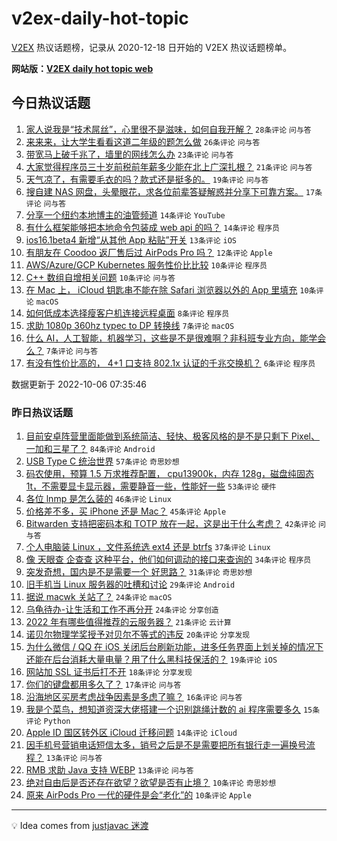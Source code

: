 # v2ex-daily-hot-topic

[V2EX](https://www.v2ex.com/) 热议话题榜，记录从 2020-12-18 日开始的 V2EX 热议话题榜单。

**网站版：[V2EX daily hot topic web](https://boojack.github.io/v2ex-daily-hot-topic-web/)**

## 今日热议话题

<!-- TODAY BEGIN -->

1. [家人说我是“技术屌丝”，心里很不是滋味，如何自我开解？](https://www.v2ex.com/t/884871) `28条评论` `问与答`
1. [来来来，让大学生看看这道二年级的题怎么做](https://www.v2ex.com/t/884835) `26条评论` `问与答`
1. [带宽马上破千兆了，墙里的网线怎么办](https://www.v2ex.com/t/884849) `23条评论` `问与答`
1. [大家觉得程序员三十岁前税前年薪多少能在北上广深扎根？](https://www.v2ex.com/t/884858) `21条评论` `问与答`
1. [天气凉了，有需要毛衣的吗？款式还是挺多的。](https://www.v2ex.com/t/884846) `19条评论` `问与答`
1. [搜自建 NAS 网盘，头晕眼花，求各位前辈答疑解惑并分享下可靠方案。](https://www.v2ex.com/t/884857) `17条评论` `问与答`
1. [分享一个纽约本地博主的油管频道](https://www.v2ex.com/t/884851) `14条评论` `YouTube`
1. [有什么框架能够把本地命令包装成 web api 的吗？](https://www.v2ex.com/t/884848) `14条评论` `程序员`
1. [ios16.1beta4 新增“从其他 App 粘贴”开关](https://www.v2ex.com/t/884865) `13条评论` `iOS`
1. [有朋友在 Coodoo 返厂售后过 AirPods Pro 吗？](https://www.v2ex.com/t/884836) `12条评论` `Apple`
1. [AWS/Azure/GCP Kubernetes 服务性价比比较](https://www.v2ex.com/t/884864) `10条评论` `程序员`
1. [C++ 数组自增相关问题](https://www.v2ex.com/t/884852) `10条评论` `问与答`
1. [在 Mac 上， iCloud 钥匙串不能在除 Safari 浏览器以外的 App 里填充](https://www.v2ex.com/t/884840) `10条评论` `macOS`
1. [如何低成本选择瘦客户机连接远程桌面](https://www.v2ex.com/t/884847) `8条评论` `程序员`
1. [求助 1080p 360hz typec to DP 转换线](https://www.v2ex.com/t/884874) `7条评论` `macOS`
1. [什么 AI，人工智能，机器学习，这些是不是很难啊？非科班专业方向，能学会么？](https://www.v2ex.com/t/884839) `7条评论` `问与答`
1. [有没有性价比高的， 4+1 口支持 802.1x 认证的千兆交换机？](https://www.v2ex.com/t/884853) `6条评论` `程序员`

数据更新于 2022-10-06 07:35:46

<!-- TODAY END -->

### 昨日热议话题

<!-- YESTERDAY BEGIN -->

1. [目前安卓阵营里面能做到系统简洁、轻快、极客风格的是不是只剩下 Pixel、一加和三星了？](https://www.v2ex.com/t/884716) `84条评论` `Android`
1. [USB Type C 统治世界](https://www.v2ex.com/t/884719) `57条评论` `奇思妙想`
1. [码农使用，预算 1.5 万求推荐配置， cpu13900k，内存 128g，磁盘纯固态 1t，不需要显卡显示器，需要静音一些，性能好一些](https://www.v2ex.com/t/884747) `53条评论` `硬件`
1. [各位 lnmp 是怎么装的](https://www.v2ex.com/t/884682) `46条评论` `Linux`
1. [价格差不多，买 iPhone 还是 Mac？](https://www.v2ex.com/t/884689) `45条评论` `Apple`
1. [Bitwarden 支持把密码本和 TOTP 放在一起，这是出于什么考虑？](https://www.v2ex.com/t/884687) `42条评论` `问与答`
1. [个人电脑装 Linux ，文件系统选 ext4 还是 btrfs](https://www.v2ex.com/t/884693) `37条评论` `Linux`
1. [像 天眼查 企查查 这种平台，他们如何调动的接口来查询的](https://www.v2ex.com/t/884727) `34条评论` `程序员`
1. [突发奇想，国内是不是需要一个 好思路？](https://www.v2ex.com/t/884717) `31条评论` `奇思妙想`
1. [旧手机当 Linux 服务器的吐槽和讨论](https://www.v2ex.com/t/884743) `29条评论` `Android`
1. [据说 macwk 关站了？](https://www.v2ex.com/t/884794) `24条评论` `macOS`
1. [乌龟待办-让生活和工作不再分开](https://www.v2ex.com/t/884771) `24条评论` `分享创造`
1. [2022 年有哪些值得推荐的云服务器？](https://www.v2ex.com/t/884757) `21条评论` `云计算`
1. [诺贝尔物理学奖授予对贝尔不等式的违反](https://www.v2ex.com/t/884783) `20条评论` `分享发现`
1. [为什么微信 / QQ 在 iOS 关闭后台刷新功能，进多任务界面上划关掉的情况下还能在后台消耗大量电量？用了什么黑科技保活的？](https://www.v2ex.com/t/884729) `19条评论` `iOS`
1. [网站加 SSL 证书后打不开](https://www.v2ex.com/t/884694) `18条评论` `分享发现`
1. [你们的键盘都用多久了？](https://www.v2ex.com/t/884766) `17条评论` `问与答`
1. [沿海地区买房考虑战争因素是多虑了嘛？](https://www.v2ex.com/t/884790) `16条评论` `问与答`
1. [我是个菜鸟，想知道资深大佬搭建一个识别跳绳计数的 ai 程序需要多久](https://www.v2ex.com/t/884804) `15条评论` `Python`
1. [Apple ID 国区转外区 iCloud 迁移问题](https://www.v2ex.com/t/884782) `14条评论` `iCloud`
1. [因手机号营销电话短信太多，销号之后是不是需要把所有银行走一遍换号流程？](https://www.v2ex.com/t/884724) `13条评论` `问与答`
1. [RMB 求助 Java 支持 WEBP](https://www.v2ex.com/t/884714) `13条评论` `问与答`
1. [绝对自由后是否还存在欲望？欲望是否有止境？](https://www.v2ex.com/t/884826) `10条评论` `奇思妙想`
1. [原来 AirPods Pro 一代的硬件是会“老化”的](https://www.v2ex.com/t/884817) `10条评论` `Apple`

<!-- YESTERDAY END -->

---

💡 Idea comes from [justjavac 迷渡](https://github.com/justjavac/)
